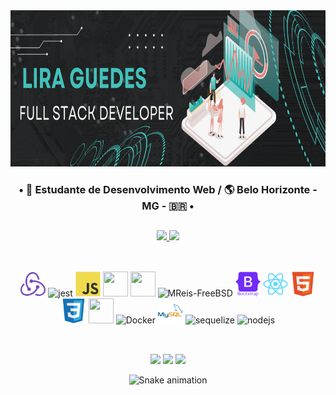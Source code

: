 
<div align="center">
  <img src="/capa1.png" width="990" height="250">
  <div>
    <h3> • 🔭  Estudante de Desenvolvimento Web / 🌎 Belo Horizonte - MG - 🇧🇷 • </h3>
  </div>
</div>

 ##
 
  <div align="center">
  <a href="https://github.com/Lira-guedes">
    <img height="150em" src="https://github-readme-stats.vercel.app/api/top-langs/?username=Lira-guedes&theme=dracula&hide_border=false&&layout=compact"/>
    <img height="150em" src="https://github-readme-stats.vercel.app/api?username=Lira-guedes&count_private=true&include_all_commits=true&show_icons=true&theme=dracula&hide_border=false&show_owner=true"/>
  </a>
</div>

 ##
  
<div align="center" ><br>
  <img  src="https://raw.githubusercontent.com/devicons/devicon/master/icons/redux/redux-original.svg" alt="redux" width="40" height="40"/>
<!--   <img  src="https://raw.githubusercontent.com/devicons/devicon/master/icons/linux/linux-original.svg" alt="linux" width="40" height="40"/>-->
  <img  src="https://www.vectorlogo.zone/logos/jestjsio/jestjsio-icon.svg" alt="jest" width="40" height="40"/> 
  <img  src="https://raw.githubusercontent.com/devicons/devicon/master/icons/javascript/javascript-original.svg" alt="javascript" width="40" height="40"/>
  <img height="40" width="40" src="https://www.vectorlogo.zone/logos/figma/figma-icon.svg">
  <img  height="40" width="40" src="https://cdn.jsdelivr.net/gh/devicons/devicon/icons/git/git-plain.svg">
  <img alt="MReis-FreeBSD" height="40" width="38" src="https://raw.githubusercontent.com/gilbarbara/logos/main/logos/freebsd.svg">
  <img  src="https://raw.githubusercontent.com/devicons/devicon/master/icons/bootstrap/bootstrap-plain-wordmark.svg" alt="bootstrap" width="40" height="40"/>
  <img  alt="Rafa-React" height="40" width="40" src="https://raw.githubusercontent.com/devicons/devicon/master/icons/react/react-original.svg">
  <img  alt="Rafa-HTML" height="40" width="40" src="https://raw.githubusercontent.com/devicons/devicon/master/icons/html5/html5-original.svg">
  <img  alt="Rafa-CSS"  height="40" width="40" src="https://raw.githubusercontent.com/devicons/devicon/master/icons/css3/css3-original.svg">
  <img  height="40" width="40" src="https://testing-library.com/img/octopus-128x128.png">
  <img alt="Docker" height="40" width="40" src="https://cdn-icons-png.flaticon.com/512/919/919853.png">
  <img alt="MySQL" height="40" width="40" src="https://raw.githubusercontent.com/devicons/devicon/master/icons/mysql/mysql-original-wordmark.svg">
  <img alt="sequelize" height="40" width="40" src="https://www.svgrepo.com/show/354333/sequelize.svg">
  <img alt="nodejs" height="40" width="40" src="https://cdn.worldvectorlogo.com/logos/nodejs-icon.svg">
</div>

##

 <div align="center" ><br>
    <a href="https://www.instagram.com/lira_guedes/" target="_blank">
      <img src="https://img.shields.io/badge/-Instagram-%23E4405F?style=for-the-badge&logo=instagram&logoColor=white" target="_blank"></a>
<!--  <a href="" target="_blank">
   <img src="https://img.shields.io/badge/Discord-7289DA?style=for-the-badge&logo=discord&logoColor=white" target="_blank"></a>  -->
  <a href = "mailto:liracrg@gmail.com">
    <img src="https://img.shields.io/badge/-Gmail-%23333?style=for-the-badge&logo=gmail&logoColor=white" target="_blank"></a>
  <a href="https://www.linkedin.com/in/lira-raj%C3%A3o-guedes-146122196/" target="_blank">
    <img src="https://img.shields.io/badge/-LinkedIn-%230077B5?style=for-the-badge&logo=linkedin&logoColor=white" target="_blank"></a> 

   ![Snake animation](https://github.com/danielbped/danielbped/blob/output/github-contribution-grid-snake.svg)

 </div>
